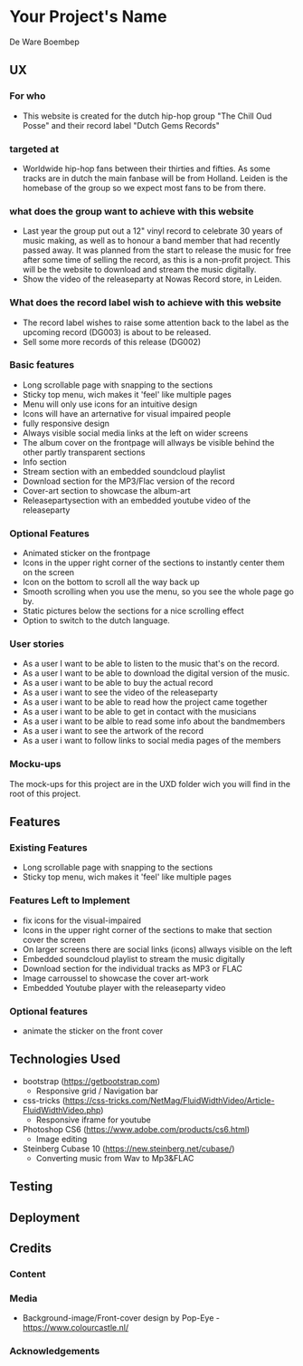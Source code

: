 # Your Project's Name

De Ware Boembep
 
## UX

### For who 
- This website is created for the dutch hip-hop group "The Chill Oud Posse" and their record label "Dutch Gems Records"

### targeted at
- Worldwide hip-hop fans between their thirties and fifties. As some tracks are in dutch the main fanbase will be from Holland. Leiden is the homebase of the group so we expect most fans to be from there.

### what does the group want to achieve with this website
- Last year the group put out a 12" vinyl record to celebrate 30 years of music making, as well as to honour a band member that had recently passed away. It was planned from the start to release the music for free after some time of selling the record, as this is a non-profit project. This will be the website to download and stream the music digitally. 
- Show the video of the releaseparty at Nowas Record store, in Leiden.

### What does the record label wish to achieve with this website
- The record label wishes to raise some attention back to the label as the upcoming record (DG003) is about to be released. 
- Sell some more records of this release (DG002)

### Basic features
- Long scrollable page with snapping to the sections
- Sticky top menu, wich makes it 'feel' like multiple pages
- Menu will only use icons for an intuitive design
- Icons will have an arternative for visual impaired people
- fully responsive design
- Always visible social media links at the left on wider screens
- The album cover on the frontpage will allways be visible behind the other partly transparent sections
- Info section
- Stream section with an embedded soundcloud playlist
- Download section for the MP3/Flac version of the record
- Cover-art section to showcase the album-art
- Releasepartysection with an embedded youtube video of the releaseparty

### Optional Features
- Animated sticker on the frontpage
- Icons in the upper right corner of the sections to instantly center them on the screen
- Icon on the bottom to scroll all the way back up
- Smooth scrolling when you use the menu, so you see the whole page go by.
- Static pictures below the sections for a nice scrolling effect
- Option to switch to the dutch language.

### User stories

- As a user I want to be able to listen to the music that's on the record.
- As a user I want to be able to download the digital version of the music.
- As a user i want to be able to buy the actual record
- As a user i want to see the video of the releaseparty
- As a user i want to be able to read how the project came together
- As a user i want to be able to get in contact with the musicians
- As a user i want to be alble to read some info about the bandmembers
- As a user i want to see the artwork of the record
- As a user i want to follow links to social media pages of the members

### Mocku-ups
The mock-ups for this project are in the UXD folder wich you will find in the root of this project.

## Features

### Existing Features
- Long scrollable page with snapping to the sections
- Sticky top menu, wich makes it 'feel' like multiple pages

### Features Left to Implement
- fix icons for the visual-impaired
- Icons in the upper right corner of the sections to make that section cover the screen
- On larger screens there are social links (icons) allways visible on the left
- Embedded soundcloud playlist to stream the music digitally
- Download section for the individual tracks as MP3 or FLAC
- Image carroussel to showcase the cover art-work
- Embedded Youtube player with the releaseparty video

### Optional features
- animate the sticker on the front cover 

## Technologies Used
- bootstrap (https://getbootstrap.com)
    - Responsive grid / Navigation bar
- css-tricks (https://css-tricks.com/NetMag/FluidWidthVideo/Article-FluidWidthVideo.php)
    - Responsive iframe for youtube
- Photoshop CS6 (https://www.adobe.com/products/cs6.html)
    - Image editing 
- Steinberg Cubase 10 (https://new.steinberg.net/cubase/) 
    - Converting music from Wav to Mp3&FLAC


## Testing

## Deployment

## Credits

### Content

### Media
- Background-image/Front-cover design by Pop-Eye - https://www.colourcastle.nl/

### Acknowledgements
